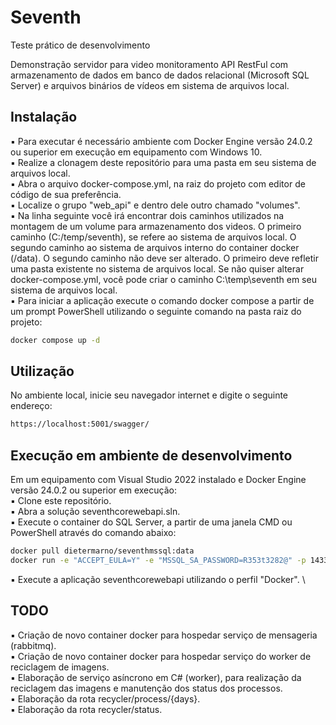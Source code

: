 # Seventh
Teste prático de desenvolvimento

Demonstração servidor para video monitoramento API RestFul com armazenamento de dados em banco de dados relacional (Microsoft SQL Server) e arquivos binários de vídeos em sistema de arquivos local.

## Instalação

▪ Para executar é necessário ambiente com Docker Engine versão 24.0.2 ou superior em execução em equipamento com Windows 10. \
▪ Realize a clonagem deste repositório para uma pasta em seu sistema de arquivos local. \
▪ Abra o arquivo docker-compose.yml, na raiz do projeto com editor de código de sua preferência. \
▪ Localize o grupo "web_api" e dentro dele outro chamado "volumes". \
▪ Na linha seguinte você irá encontrar dois caminhos utilizados na montagem de um volume para armazenamento dos videos. O primeiro caminho (C:/temp/seventh), se refere ao sistema de arquivos local. O segundo caminho ao sistema de arquivos interno do container docker (/data). O segundo caminho não deve ser alterado. O primeiro deve refletir uma pasta existente no sistema de arquivos local. Se não quiser alterar docker-compose.yml, você pode criar o caminho C:\temp\seventh em seu sistema de arquivos local. \
▪ Para iniciar a aplicação execute o comando docker compose a partir de um prompt PowerShell utilizando o seguinte comando na pasta raiz do projeto: 

```bash
docker compose up -d
```

## Utilização

No ambiente local, inicie seu navegador internet e digite o seguinte endereço:

```bash
https://localhost:5001/swagger/
```

## Execução em ambiente de desenvolvimento

Em um equipamento com Visual Studio 2022 instalado e Docker Engine versão 24.0.2 ou superior em execução: \
▪ Clone este repositório. \
▪ Abra a solução seventhcorewebapi.sln. \
▪ Execute o container do SQL Server, a partir de uma janela CMD ou PowerShell através do comando abaixo:

```bash
docker pull dietermarno/seventhmssql:data
docker run -e "ACCEPT_EULA=Y" -e "MSSQL_SA_PASSWORD=R353t3282@" -p 1433:1433 -d dietermarno/seventhmssql:data
```

▪ Execute a aplicação seventhcorewebapi utilizando o perfil "Docker". \

## TODO

▪ Criação de novo container docker para hospedar serviço de mensageria (rabbitmq). \
▪ Criação de novo container docker para hospedar serviço do worker de reciclagem de imagens. \
▪ Elaboração de serviço asíncrono em C# (worker), para realização da reciclagem das imagens e manutenção dos status dos processos. \
▪ Elaboração da rota recycler/process/{days}. \
▪ Elaboração da rota recycler/status.

